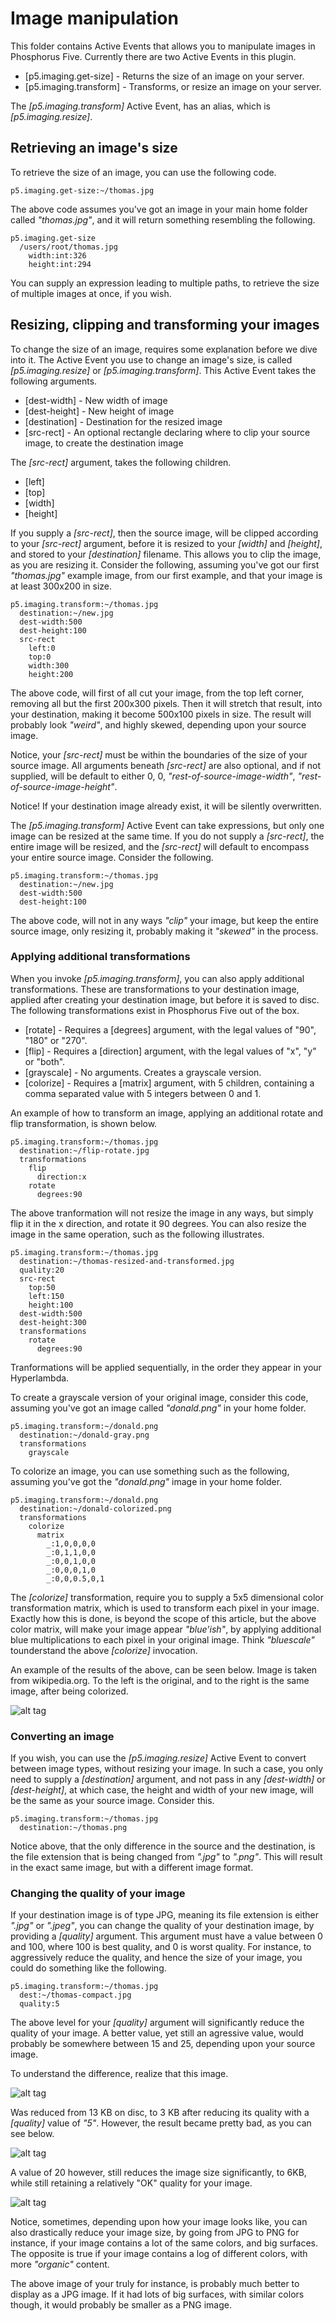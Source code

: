 Image manipulation
===============

This folder contains Active Events that allows you to manipulate images in Phosphorus Five. Currently there are two Active Events in this plugin.

* [p5.imaging.get-size] - Returns the size of an image on your server.
* [p5.imaging.transform] - Transforms, or resize an image on your server.

The *[p5.imaging.transform]* Active Event, has an alias, which is *[p5.imaging.resize]*.

## Retrieving an image's size

To retrieve the size of an image, you can use the following code.

```
p5.imaging.get-size:~/thomas.jpg
```

The above code assumes you've got an image in your main home folder called _"thomas.jpg"_, and it will return something resembling the following.

```
p5.imaging.get-size
  /users/root/thomas.jpg
    width:int:326
    height:int:294
```

You can supply an expression leading to multiple paths, to retrieve the size of multiple images at once, if you wish.

## Resizing, clipping and transforming your images

To change the size of an image, requires some explanation before we dive into it. The Active Event you use to change an image's size, is 
called *[p5.imaging.resize]* or *[p5.imaging.transform]*. This Active Event takes the following arguments.

* [dest-width] - New width of image
* [dest-height] - New height of image
* [destination] - Destination for the resized image
* [src-rect] - An optional rectangle declaring where to clip your source image, to create the destination image

The *[src-rect]* argument, takes the following children.

* [left]
* [top]
* [width]
* [height]

If you supply a *[src-rect]*, then the source image, will be clipped according to your *[src-rect]* argument, before it is resized to your *[width]* 
and *[height]*, and stored to your *[destination]* filename. This allows you to clip the image, as you are resizing it. Consider the following, assuming 
you've got our first _"thomas.jpg"_ example image, from our first example, and that your image is at least 300x200 in size.

```
p5.imaging.transform:~/thomas.jpg
  destination:~/new.jpg
  dest-width:500
  dest-height:100
  src-rect
    left:0
    top:0
    width:300
    height:200
```

The above code, will first of all cut your image, from the top left corner, removing all but the first 200x300 pixels. Then it will stretch that result,
into your destination, making it become 500x100 pixels in size. The result will probably look _"weird"_, and highly skewed, depending upon your source image.

Notice, your *[src-rect]* must be within the boundaries of the size of your source image. All arguments beneath *[src-rect]* are also optional, and if not supplied, 
will be default to either 0, 0, _"rest-of-source-image-width"_, _"rest-of-source-image-height"_.

Notice!
If your destination image already exist, it will be silently overwritten.

The *[p5.imaging.transform]* Active Event can take expressions, but only one image can be resized at the same time. If you do not supply a *[src-rect]*, the
entire image will be resized, and the *[src-rect]* will default to encompass your entire source image. Consider the following.

```
p5.imaging.transform:~/thomas.jpg
  destination:~/new.jpg
  dest-width:500
  dest-height:100
```

The above code, will not in any ways _"clip"_ your image, but keep the entire source image, only resizing it, probably making it _"skewed"_ in the process.

### Applying additional transformations

When you invoke *[p5.imaging.transform]*, you can also apply additional transformations. These are transformations to your destination image, 
applied after creating your destination image, but before it is saved to disc. The following transformations exist in Phosphorus Five out of the box.

* [rotate] - Requires a [degrees] argument, with the legal values of "90", "180" or "270".
* [flip] - Requires a [direction] argument, with the legal values of "x", "y" or "both".
* [grayscale] - No arguments. Creates a grayscale version.
* [colorize] - Requires a [matrix] argument, with 5 children, containing a comma separated value with 5 integers between 0 and 1.

An example of how to transform an image, applying an additional rotate and flip transformation, is shown below.

```
p5.imaging.transform:~/thomas.jpg
  destination:~/flip-rotate.jpg
  transformations
    flip
      direction:x
    rotate
      degrees:90
```

The above tranformation will not resize the image in any ways, but simply flip it in the x direction, and rotate it 90 degrees. You can also resize the image in the
same operation, such as the following illustrates.

```
p5.imaging.transform:~/thomas.jpg
  destination:~/thomas-resized-and-transformed.jpg
  quality:20
  src-rect
    top:50
    left:150
    height:100
  dest-width:500
  dest-height:300
  transformations
    rotate
      degrees:90
```

Tranformations will be applied sequentially, in the order they appear in your Hyperlambda.

To create a grayscale version of your original image, consider this code, assuming you've got an image called _"donald.png"_ in your home folder.

```
p5.imaging.transform:~/donald.png
  destination:~/donald-gray.png
  transformations
    grayscale
```

To colorize an image, you can use something such as the following, assuming you've got the _"donald.png"_ image in your home folder.

```
p5.imaging.transform:~/donald.png
  destination:~/donald-colorized.png
  transformations
    colorize
      matrix
        _:1,0,0,0,0
        _:0,1,1,0,0
        _:0,0,1,0,0
        _:0,0,0,1,0
        _:0,0,0.5,0,1
```

The *[colorize]* transformation, require you to supply a 5x5 dimensional color transformation matrix, which is used to transform each pixel in
your image. Exactly how this is done, is beyond the scope of this article, but the above color matrix, will make your image appear _"blue'ish"_,
by applying additional blue multiplications to each pixel in your original image. Think _"bluescale"_ tounderstand the above *[colorize]* invocation.

An example of the results of the above, can be seen below. Image is taken from wikipedia.org. To the left is the original, and to the right is the
same image, after being colorized.

![alt tag](screenshots/colorized.jpg)

### Converting an image

If you wish, you can use the *[p5.imaging.resize]* Active Event to convert between image types, without resizing your image. In such a case, you only
need to supply a *[destination]* argument, and not pass in any *[dest-width]* or *[dest-height]*, at which case, the height and width of your new image, will be the
same as your source image. Consider this.

```
p5.imaging.transform:~/thomas.jpg
  destination:~/thomas.png
```

Notice above, that the only difference in the source and the destination, is the file extension that is being changed from _".jpg"_ to _".png"_. This will 
result in the exact same image, but with a different image format. 

### Changing the quality of your image

If your destination image is of type JPG, meaning its file extension is either _".jpg"_ or _".jpeg"_, you can change the quality of your destination image, 
by providing a *[quality]* argument. This argument must have a value between 0 and 100, where 100 is best quality, and 0 is worst quality. For instance, to
aggressively reduce the quality, and hence the size of your image, you could do something like the following. 

```
p5.imaging.transform:~/thomas.jpg
  dest:~/thomas-compact.jpg
  quality:5
```

The above level for your *[quality]* argument will significantly reduce the quality of your image. A better value, yet still an agressive value, would probably
be somewhere between 15 and 25, depending upon your source image.

To understand the difference, realize that this image.

![alt tag](screenshots/thomas.jpg)

Was reduced from 13 KB on disc, to 3 KB after reducing its quality with a *[quality]* value of _"5"_. However, the result became pretty bad, as you can see below.

![alt tag](screenshots/thomas-compact.jpg)

A value of 20 however, still reduces the image size significantly, to 6KB, while still retaining a relatively "OK" quality for your image.

![alt tag](screenshots/thomas-less.jpg)

Notice, sometimes, depending upon how your image looks like, you can also drastically reduce your image size, by going from JPG to PNG for instance, 
if your image contains a lot of the same colors, and big surfaces. The opposite is true if your image contains a log of different colors, with 
more _"organic"_ content.

The above image of your truly for instance, is probably much better to display as a JPG image. If it had lots of big surfaces, with similar colors though, 
it would probably be smaller as a PNG image.
